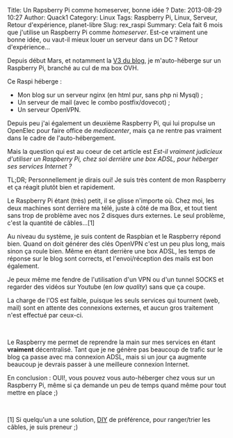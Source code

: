 Title: Un Rapsberry Pi comme homeserver, bonne idée ?
Date: 2013-08-29 10:27
Author: Quack1
Category: Linux
Tags: Raspberry Pi, Linux, Serveur, Retour d'expérience, planet-libre
Slug: rex_raspi
Summary: Cela fait 6 mois que j'utilise un Raspberry Pi comme _homeserver_. Est-ce vraiment une bonne idée, ou vaut-il mieux louer un serveur dans un DC ? Retour d'expérience...

Depuis début Mars, et notamment la [V3 du blog](|filename|/blog_v3.md "Quack1 : Nouvelle version du blog!"), je m'auto-héberge sur un Raspberry Pi, branché au cul de ma box OVH. 

Ce Raspi héberge : 

- Mon blog sur un serveur nginx (en html pur, sans php ni Mysql) ;
- Un serveur de mail (avec le combo postfix/dovecot) ;
- Un serveur OpenVPN.

Depuis peu j'ai également un deuxième Raspberry Pi, qui lui propulse un OpenElec pour faire office de _mediacenter_, mais ça ne rentre pas vraiment dans le cadre de l'auto-hébergement.

Mais la question qui est au coeur de cet article est _Est-il vraiment judicieux d'utiliser un Raspberry Pi, chez soi derrière une box ADSL, pour héberger ses services Internet ?_

TL;DR; Personnellement je dirais oui! Je suis très content de mon Raspberry et ça réagit plutôt bien et rapidement.

Le Raspberry Pi étant (très) petit, il se glisse n'importe où. Chez moi, les deux machines sont derrière ma télé, juste à côté de ma Box, et tout tient sans trop de problème avec nos 2 disques durs externes. Le seul problème, c'est la quantité de câbles...[1]

Au niveau du système, je suis content de Raspbian et le Raspberry répond bien. Quand on doit générer des clés OpenVPN c'est un peu plus long, mais sinon ça roule bien. Même en étant derrière une box ADSL, les temps de réponse sur le blog sont corrects, et l'envoi/réception des mails est bon également.

Je peux même me fendre de l'utilisation d'un VPN ou d'un tunnel SOCKS et regarder des vidéos sur Youtube (en _low quality_) sans que ça coupe.

La charge de l'OS est faible, puisque les seuls services qui tournent (web, mail) sont en attente des connexions externes, et aucun gros traitement n'est effectué par ceux-ci.

&nbsp;

Le Raspberry me permet de reprendre la main sur mes services en étant **vraiment** décentralisé. Tant que je ne génère pas beaucoup de trafic sur le blog ça passe avec ma connexion ADSL, mais si un jour ça augmente beaucoup je devrais passer à une meilleure connexion Internet.

En conclusion : OUI!, vous pouvez vous auto-héberger chez vous sur un Raspberry Pi, même si ça demande un peu de temps quand même pour tout mettre en place ;)

&nbsp;

[1] Si quelqu'un a une solution, [DIY](/tag/diy.html "Quack1 : Tag - DIY") de préférence, pour ranger/trier les câbles, je suis preneur ;)